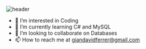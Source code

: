![header](https://capsule-render.vercel.app/api?type=waving&color=0:EEFF00,100:a82da8&height=300&section=header&text=Hello,%20I'm%20David&fontSize=50)

- 👀 I’m interested in Coding
- 🌱 I’m currently learning C# and MySQL
- 💞️ I’m looking to collaborate on Databases
- 📫 How to reach me at giandavidferrer@gmail.com

<!---
David04082002/David04082002 is a ✨ special ✨ repository because its `README.md` (this file) appears on your GitHub profile.
You can click the Preview link to take a look at your changes.
--->
